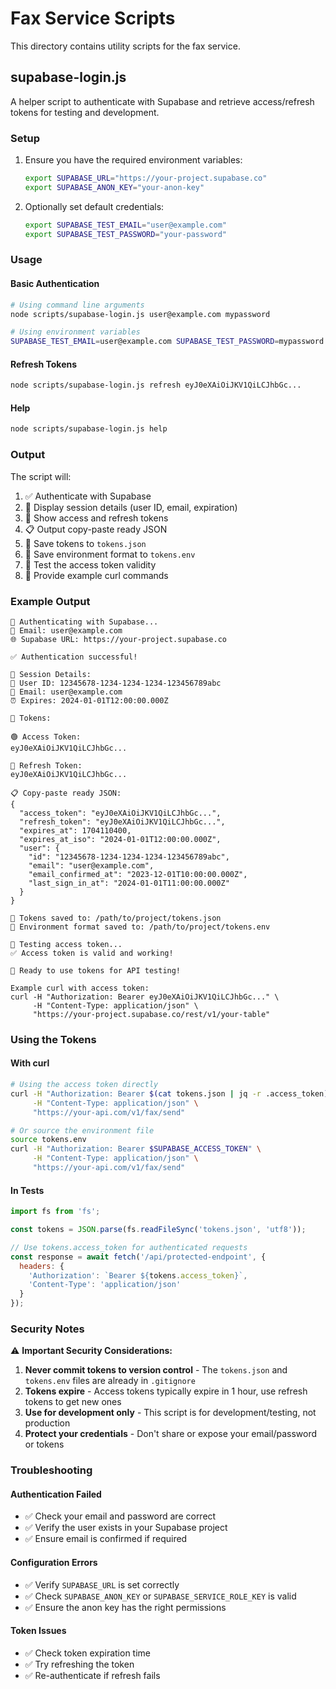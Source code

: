 # Fax Service Scripts

This directory contains utility scripts for the fax service.

## supabase-login.js

A helper script to authenticate with Supabase and retrieve access/refresh tokens for testing and development.

### Setup

1. Ensure you have the required environment variables:
   ```bash
   export SUPABASE_URL="https://your-project.supabase.co"
   export SUPABASE_ANON_KEY="your-anon-key"
   ```

2. Optionally set default credentials:
   ```bash
   export SUPABASE_TEST_EMAIL="user@example.com"
   export SUPABASE_TEST_PASSWORD="your-password"
   ```

### Usage

#### Basic Authentication
```bash
# Using command line arguments
node scripts/supabase-login.js user@example.com mypassword

# Using environment variables
SUPABASE_TEST_EMAIL=user@example.com SUPABASE_TEST_PASSWORD=mypassword node scripts/supabase-login.js
```

#### Refresh Tokens
```bash
node scripts/supabase-login.js refresh eyJ0eXAiOiJKV1QiLCJhbGc...
```

#### Help
```bash
node scripts/supabase-login.js help
```

### Output

The script will:
1. ✅ Authenticate with Supabase
2. 📄 Display session details (user ID, email, expiration)
3. 🔑 Show access and refresh tokens
4. 📋 Output copy-paste ready JSON
5. 💾 Save tokens to `tokens.json`
6. 🔧 Save environment format to `tokens.env`
7. 🧪 Test the access token validity
8. 🚀 Provide example curl commands

### Example Output

```
🔐 Authenticating with Supabase...
📧 Email: user@example.com
🌐 Supabase URL: https://your-project.supabase.co

✅ Authentication successful!

📄 Session Details:
👤 User ID: 12345678-1234-1234-1234-123456789abc
📧 Email: user@example.com
⏰ Expires: 2024-01-01T12:00:00.000Z

🔑 Tokens:

🟢 Access Token:
eyJ0eXAiOiJKV1QiLCJhbGc...

🔄 Refresh Token:
eyJ0eXAiOiJKV1QiLCJhbGc...

📋 Copy-paste ready JSON:
{
  "access_token": "eyJ0eXAiOiJKV1QiLCJhbGc...",
  "refresh_token": "eyJ0eXAiOiJKV1QiLCJhbGc...",
  "expires_at": 1704110400,
  "expires_at_iso": "2024-01-01T12:00:00.000Z",
  "user": {
    "id": "12345678-1234-1234-1234-123456789abc",
    "email": "user@example.com",
    "email_confirmed_at": "2023-12-01T10:00:00.000Z",
    "last_sign_in_at": "2024-01-01T11:00:00.000Z"
  }
}

💾 Tokens saved to: /path/to/project/tokens.json
🔧 Environment format saved to: /path/to/project/tokens.env

🧪 Testing access token...
✅ Access token is valid and working!

🚀 Ready to use tokens for API testing!

Example curl with access token:
curl -H "Authorization: Bearer eyJ0eXAiOiJKV1QiLCJhbGc..." \
     -H "Content-Type: application/json" \
     "https://your-project.supabase.co/rest/v1/your-table"
```

### Using the Tokens

#### With curl
```bash
# Using the access token directly
curl -H "Authorization: Bearer $(cat tokens.json | jq -r .access_token)" \
     -H "Content-Type: application/json" \
     "https://your-api.com/v1/fax/send"

# Or source the environment file
source tokens.env
curl -H "Authorization: Bearer $SUPABASE_ACCESS_TOKEN" \
     -H "Content-Type: application/json" \
     "https://your-api.com/v1/fax/send"
```

#### In Tests
```javascript
import fs from 'fs';

const tokens = JSON.parse(fs.readFileSync('tokens.json', 'utf8'));

// Use tokens.access_token for authenticated requests
const response = await fetch('/api/protected-endpoint', {
  headers: {
    'Authorization': `Bearer ${tokens.access_token}`,
    'Content-Type': 'application/json'
  }
});
```

### Security Notes

⚠️ **Important Security Considerations:**

1. **Never commit tokens to version control** - The `tokens.json` and `tokens.env` files are already in `.gitignore`
2. **Tokens expire** - Access tokens typically expire in 1 hour, use refresh tokens to get new ones
3. **Use for development only** - This script is for development/testing, not production
4. **Protect your credentials** - Don't share or expose your email/password or tokens

### Troubleshooting

#### Authentication Failed
- ✅ Check your email and password are correct
- ✅ Verify the user exists in your Supabase project
- ✅ Ensure email is confirmed if required

#### Configuration Errors
- ✅ Verify `SUPABASE_URL` is set correctly
- ✅ Check `SUPABASE_ANON_KEY` or `SUPABASE_SERVICE_ROLE_KEY` is valid
- ✅ Ensure the anon key has the right permissions

#### Token Issues
- ✅ Check token expiration time
- ✅ Try refreshing the token
- ✅ Re-authenticate if refresh fails 
